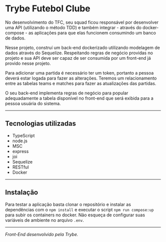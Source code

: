 # Trybe Futebol Clube
No desenvolvimento do TFC, seu squad ficou responsável por desenvolver uma API (utilizando o método TDD) e também integrar - através do docker-compose - as aplicações para que elas funcionem consumindo um banco de dados.

Nesse projeto, construí um back-end dockerizado utilizando modelagem de dados através do Sequelize. Respeitando regras de negócio providas no projeto e sua API deve ser capaz de ser consumida por um front-end já provido nesse projeto.

Para adicionar uma partida é necessário ter um token, portanto a pessoa deverá estar logada para fazer as alterações. Teremos um relacionamento entre as tabelas teams e matches para fazer as atualizações das partidas.

O seu back-end implementa regras de negócio para popular adequadamente a tabela disponível no front-end que será exibida para a pessoa usuária do sistema.

---
## Tecnologias utilizadas
- TypeScript
- node.js
- MSC
- express
- joi
- Sequelize
- RESTful
- Docker

---
## Instalação
Para testar a aplicação basta clonar o repositório e instalar as dependências com o ```npm install``` e executar o script ```npm run compose:up``` para subir os containers no docker. Não esqueça de configurar suas variáveis de ambiente no arquivo ```.env```.

---
*Front-End desenvolvido pela Trybe.*
